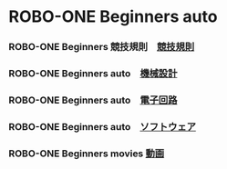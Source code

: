 # ROBO-ONE Beginners auto

### ROBO-ONE Beginners 競技規則　[競技規則](https://github.com/nishibra/ROBO-ONE_Beginners)
### ROBO-ONE Beginners auto　[機械設計](Mechanical_Design.md)
### ROBO-ONE Beginners auto　[電子回路](Electronic_Circuit.md)
### ROBO-ONE Beginners auto　[ソフトウェア](Software.md)
### ROBO-ONE Beginners movies [動画](https://www.youtube.com/channel/UCuxCMnABbm_D5GusLxcCyIQ)
